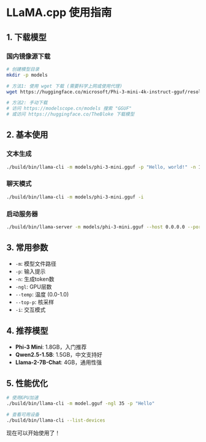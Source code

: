 # LLaMA.cpp 使用指南

## 1. 下载模型

### 国内镜像源下载
```bash
# 创建模型目录
mkdir -p models

# 方法1: 使用 wget 下载 (需要科学上网或使用代理)
wget https://huggingface.co/microsoft/Phi-3-mini-4k-instruct-gguf/resolve/main/Phi-3-mini-4k-instruct-q4_k_m.gguf -O models/phi-3-mini.gguf

# 方法2: 手动下载
# 访问 https://modelscope.cn/models 搜索 "GGUF"
# 或访问 https://huggingface.co/TheBloke 下载模型
```

## 2. 基本使用

### 文本生成
```bash
./build/bin/llama-cli -m models/phi-3-mini.gguf -p "Hello, world!" -n 100
```

### 聊天模式
```bash
./build/bin/llama-cli -m models/phi-3-mini.gguf -i
```

### 启动服务器
```bash
./build/bin/llama-server -m models/phi-3-mini.gguf --host 0.0.0.0 --port 8080
```

## 3. 常用参数

- `-m`: 模型文件路径
- `-p`: 输入提示
- `-n`: 生成token数
- `-ngl`: GPU层数
- `--temp`: 温度 (0.0-1.0)
- `--top-p`: 核采样
- `-i`: 交互模式

## 4. 推荐模型

- **Phi-3 Mini**: 1.8GB，入门推荐
- **Qwen2.5-1.5B**: 1.5GB，中文支持好
- **Llama-2-7B-Chat**: 4GB，通用性强

## 5. 性能优化

```bash
# 使用GPU加速
./build/bin/llama-cli -m model.gguf -ngl 35 -p "Hello"

# 查看可用设备
./build/bin/llama-cli --list-devices
```

现在可以开始使用了！ 